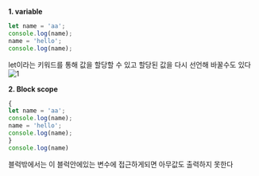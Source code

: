 **1. variable** 
```javascript 
let name = 'aa';  
console.log(name);  
name = 'hello';  
console.log(name);  
```
  
let이라는 키워드를 통해 값을 할당할 수 있고 할당된 값을 다시 선언해 바꿀수도 있다  
![1](https://media.vlpt.us/images/psw0962/post/05ad284a-5b44-4dc4-bfb5-6d45ce8e39c3/image.png)  

**2. Block scope** 
```javascript
{  
let name = 'aa';  
console.log(name);  
name = 'hello';  
console.log(name);  
}  
console.log(name) 
``` 
블럭밖에서는 이 블럭안에있는 변수에 접근하게되면 아무값도 출력하지 못한다  


